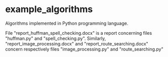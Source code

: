 # example_algorithms

Algorithms implemented in Python programming language.

File "report_huffman_spell_checking.docx" is a report concerning files "huffman.py" and "spell_checking.py".
Similarly, "report_image_processing.docx" and "report_route_searching.docx" concern respectively files "image_processing.py" and "route_searching.py"
